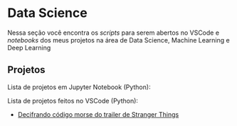 # Data Science

Nessa seção você encontra os <i>scripts</i> para serem abertos no VSCode e <i>notebooks</i> dos meus projetos na área de Data Science, Machine Learning e Deep Learning

## Projetos
Lista de projetos em Jupyter Notebook (Python):


Lista de projetos feitos no VSCode (Python):

- [Decifrando código morse do trailer de Stranger Things](https://github.com/juniorverli/data-science/tree/main/morseCode_StrangerThings)
